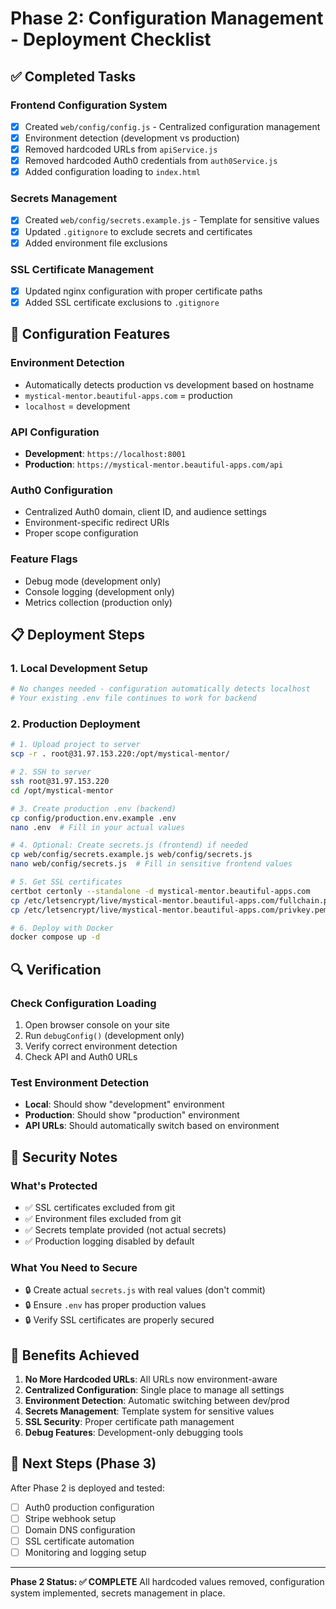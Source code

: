 # Phase 2: Configuration Management - Deployment Checklist

## ✅ Completed Tasks

### Frontend Configuration System
- [x] Created `web/config/config.js` - Centralized configuration management
- [x] Environment detection (development vs production)
- [x] Removed hardcoded URLs from `apiService.js`
- [x] Removed hardcoded Auth0 credentials from `auth0Service.js`
- [x] Added configuration loading to `index.html`

### Secrets Management
- [x] Created `web/config/secrets.example.js` - Template for sensitive values
- [x] Updated `.gitignore` to exclude secrets and certificates
- [x] Added environment file exclusions

### SSL Certificate Management
- [x] Updated nginx configuration with proper certificate paths
- [x] Added SSL certificate exclusions to `.gitignore`

## 🔧 Configuration Features

### Environment Detection
- Automatically detects production vs development based on hostname
- `mystical-mentor.beautiful-apps.com` = production
- `localhost` = development

### API Configuration
- **Development**: `https://localhost:8001`
- **Production**: `https://mystical-mentor.beautiful-apps.com/api`

### Auth0 Configuration
- Centralized Auth0 domain, client ID, and audience settings
- Environment-specific redirect URIs
- Proper scope configuration

### Feature Flags
- Debug mode (development only)
- Console logging (development only)
- Metrics collection (production only)

## 📋 Deployment Steps

### 1. Local Development Setup
```bash
# No changes needed - configuration automatically detects localhost
# Your existing .env file continues to work for backend
```

### 2. Production Deployment
```bash
# 1. Upload project to server
scp -r . root@31.97.153.220:/opt/mystical-mentor/

# 2. SSH to server
ssh root@31.97.153.220
cd /opt/mystical-mentor

# 3. Create production .env (backend)
cp config/production.env.example .env
nano .env  # Fill in your actual values

# 4. Optional: Create secrets.js (frontend) if needed
cp web/config/secrets.example.js web/config/secrets.js
nano web/config/secrets.js  # Fill in sensitive frontend values

# 5. Get SSL certificates
certbot certonly --standalone -d mystical-mentor.beautiful-apps.com
cp /etc/letsencrypt/live/mystical-mentor.beautiful-apps.com/fullchain.pem ssl/mystical-mentor.beautiful-apps.com.pem
cp /etc/letsencrypt/live/mystical-mentor.beautiful-apps.com/privkey.pem ssl/mystical-mentor.beautiful-apps.com-key.pem

# 6. Deploy with Docker
docker compose up -d
```

## 🔍 Verification

### Check Configuration Loading
1. Open browser console on your site
2. Run `debugConfig()` (development only)
3. Verify correct environment detection
4. Check API and Auth0 URLs

### Test Environment Detection
- **Local**: Should show "development" environment
- **Production**: Should show "production" environment
- **API URLs**: Should automatically switch based on environment

## 🚨 Security Notes

### What's Protected
- ✅ SSL certificates excluded from git
- ✅ Environment files excluded from git
- ✅ Secrets template provided (not actual secrets)
- ✅ Production logging disabled by default

### What You Need to Secure
- 🔒 Create actual `secrets.js` with real values (don't commit)
- 🔒 Ensure `.env` has proper production values
- 🔒 Verify SSL certificates are properly secured

## 🎯 Benefits Achieved

1. **No More Hardcoded URLs**: All URLs now environment-aware
2. **Centralized Configuration**: Single place to manage all settings
3. **Environment Detection**: Automatic switching between dev/prod
4. **Secrets Management**: Template system for sensitive values
5. **SSL Security**: Proper certificate path management
6. **Debug Features**: Development-only debugging tools

## 🔄 Next Steps (Phase 3)

After Phase 2 is deployed and tested:
- [ ] Auth0 production configuration
- [ ] Stripe webhook setup
- [ ] Domain DNS configuration
- [ ] SSL certificate automation
- [ ] Monitoring and logging setup

---

**Phase 2 Status: ✅ COMPLETE**
All hardcoded values removed, configuration system implemented, secrets management in place. 
